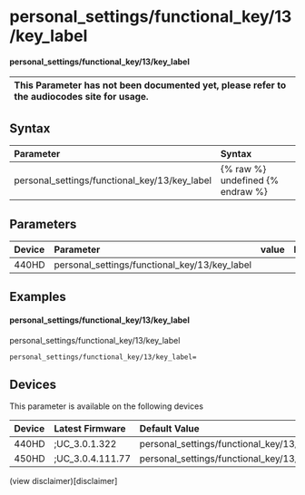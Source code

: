 ﻿---
description: personal_settings/functional_key/13/key_label
search:
    keywords: ['personal_settings','functional_key','13','key_label']
---

# personal_settings/functional_key/13/key_label

#### personal_settings/functional_key/13/key_label


| This Parameter has not been documented yet, please refer to the audiocodes site for usage.  |
| :--- |

## Syntax
| Parameter | Syntax |
| :--- | :--- |
|personal_settings/functional_key/13/key_label | {% raw %} undefined {% endraw %} |

## Parameters
|Device|Parameter|value|Description|
|:---|:---|:---|:---|
| 440HD | personal_settings/functional_key/13/key_label |  |  |

## Examples
#### personal_settings/functional_key/13/key_label

personal_settings/functional_key/13/key_label

```
personal_settings/functional_key/13/key_label=
```

## Devices
This parameter is available on the following devices

| Device | Latest Firmware | Default Value |
|:---|:---|:---|
| 440HD | ;UC_3.0.1.322 | personal_settings/functional_key/13/key_label= 
| 450HD | ;UC_3.0.4.111.77 | personal_settings/functional_key/13/key_label= 

(view disclaimer)[disclaimer]
